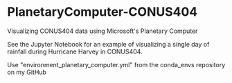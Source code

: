 # PlanetaryComputer-CONUS404
Visualizing CONUS404 data using Microsoft's Planetary Computer 

See the Jupyter Notebook for an example of visualizing a single day of rainfall during Hurricane Harvey in CONUS404.

Use "environment_planetary_computer.yml" from the conda_envs repository on my GitHub
